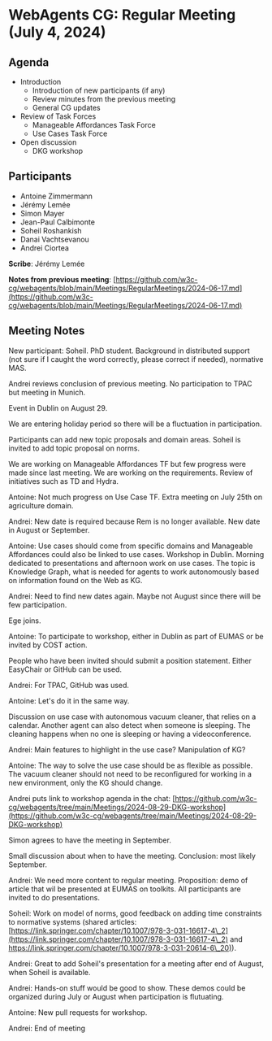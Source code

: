 # WebAgents CG: Regular Meeting (July 4, 2024)

## Agenda

   * Introduction
       * Introduction of new participants (if any)
       * Review minutes from the previous meeting
       * General CG updates
   * Review of Task Forces
       * Manageable Affordances Task Force
       * Use Cases Task Force
   * Open discussion
       * DKG workshop


## Participants

   * Antoine Zimmermann
   * Jérémy Lemée
   * Simon Mayer
   * Jean-Paul Calbimonte
   * Soheil Roshankish
   * Danai Vachtsevanou
   * Andrei Ciortea

**Scribe**: Jérémy Lemée

**Notes from previous meeting**: [https://github.com/w3c-cg/webagents/blob/main/Meetings/RegularMeetings/2024-06-17.md](https://github.com/w3c-cg/webagents/blob/main/Meetings/RegularMeetings/2024-06-17.md)


## Meeting Notes

New participant: Soheil. PhD student. Background in distributed support (not sure if I caught the word correctly, please correct if needed), normative MAS.

Andrei reviews conclusion of previous meeting. No participation to TPAC but meeting in Munich.

Event in Dublin on August 29.

We are entering holiday period so there will be a fluctuation in participation. 

Participants can add new topic proposals and domain areas. Soheil is invited to add topic proposal on norms.

We are working on Manageable Affordances TF but few progress were made since last meeting. We are working on the requirements. Review of initiatives such as TD and Hydra.

Antoine: Not much progress on Use Case TF. Extra meeting on July 25th on agriculture domain. 

Andrei: New date is required because Rem is no longer available. New date in August or September.

Antoine: Use cases should come from specific domains and Manageable Affordances could also be linked to use cases. Workshop in Dublin. Morning dedicated to presentations and afternoon work on use cases. The topic is Knowledge Graph, what is needed for agents to work autonomously based on information found on the Web as KG.

Andrei: Need to find new dates again. Maybe not August since there will be few participation. 

Ege joins.

Antoine: To participate to workshop, either in Dublin as part of EUMAS or be invited by COST action.

People who have been invited should submit a position statement. Either EasyChair or GitHub can be used.

Andrei: For TPAC, GitHub was used.

Antoine: Let's do it in the same way. 

Discussion on use case with autonomous vacuum cleaner, that relies on a calendar. Another agent can also detect when someone is sleeping. The cleaning happens when no one is sleeping or having a videoconference. 

Andrei: Main features to highlight in the use case? Manipulation of KG?

Antoine: The way to solve the use case should be as flexible as possible. The vacuum cleaner should not need to be reconfigured for working in a new environment, only the KG should change. 

Andrei puts link to workshop agenda in the chat: [https://github.com/w3c-cg/webagents/tree/main/Meetings/2024-08-29-DKG-workshop](https://github.com/w3c-cg/webagents/tree/main/Meetings/2024-08-29-DKG-workshop)

Simon agrees to have the meeting in September.

Small discussion about when to have the meeting. Conclusion: most likely September.

Andrei: We need more content to regular meeting. Proposition: demo of article that wil be presented at EUMAS on toolkits. All participants are invited to do presentations.

Soheil: Work on model of norms, good feedback on adding time constraints to normative systems (shared articles: [https://link.springer.com/chapter/10.1007/978-3-031-16617-4\_2](https://link.springer.com/chapter/10.1007/978-3-031-16617-4\_2) and [https://link.springer.com/chapter/10.1007/978-3-031-20614-6\_20)](https://link.springer.com/chapter/10.1007/978-3-031-20614-6\_20)).

Andrei: Great to add Soheil's presentation for a meeting after end of August, when Soheil is available. 

Andrei: Hands-on stuff would be good to show. These demos could be organized during July or August when participation is flutuating. 

Antoine: New pull requests for workshop. 

Andrei: End of meeting
